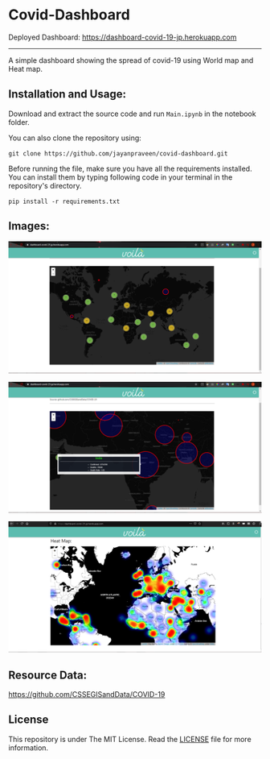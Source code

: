 # Covid-Dashboard
Deployed Dashboard: https://dashboard-covid-19-jp.herokuapp.com
***
A simple dashboard showing the spread of covid-19 using World map and Heat map.

## Installation and Usage:

Download and extract the source code and run ```Main.ipynb``` in the notebook folder.

You can also clone the repository using:
```
git clone https://github.com/jayanpraveen/covid-dashboard.git
```

Before running the file, make sure you have all the requirements installed.
You can install them by typing following code in your terminal in the repository's directory.
```
pip install -r requirements.txt
```
## Images:
![FullView](/assets/full_view.png)

![India](/assets/India.png)

![HeatMap](/assets/HeatMap.PNG)

## Resource Data:
https://github.com/CSSEGISandData/COVID-19

## License 

This repository is under The MIT License. Read the [LICENSE](https://github.com/jayanpraveen/covid-dashboard/blob/master/LICENSE.md) file for more information.
